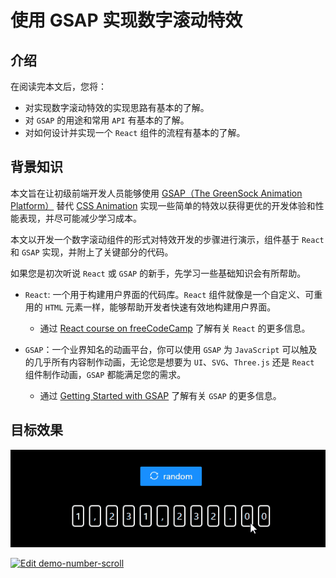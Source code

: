 # 使用 GSAP 实现数字滚动特效

## 介绍

在阅读完本文后，您将：

- 对实现数字滚动特效的实现思路有基本的了解。
- 对 `GSAP` 的用途和常用 `API` 有基本的了解。
- 对如何设计并实现一个 `React` 组件的流程有基本的了解。

## 背景知识

本文旨在让初级前端开发人员能够使用 [GSAP（The GreenSock Animation Platform）](https://greensock.com/) 替代 [CSS Animation](https://developer.mozilla.org/zh-CN/docs/Web/CSS/CSS_Animations/Using_CSS_animations) 实现一些简单的特效以获得更优的开发体验和性能表现，并尽可能减少学习成本。

本文以开发一个数字滚动组件的形式对特效开发的步骤进行演示，组件基于 `React` 和 `GSAP` 实现，并附上了关键部分的代码。

如果您是初次听说 `React` 或 `GSAP` 的新手，先学习一些基础知识会有所帮助。

- `React`: 一个用于构建用户界面的代码库。`React` 组件就像是一个自定义、可重用的 `HTML` 元素一样，能够帮助开发者快速有效地构建用户界面。

  - 通过 [React course on freeCodeCamp](https://www.freecodecamp.org/learn/front-end-development-libraries/#react) 了解有关 `React` 的更多信息。

- `GSAP`：一个业界知名的动画平台，你可以使用 `GSAP` 为 `JavaScript` 可以触及的几乎所有内容制作动画，无论您是想要为 `UI`、`SVG`、`Three.js` 还是 `React` 组件制作动画，`GSA​​P` 都能满足您的需求。
  - 通过 [Getting Started with GSAP](https://greensock.com/get-started/) 了解有关 `GSAP` 的更多信息。

## 目标效果

![demo](/images/number-scroll/demo.gif)

[![Edit demo-number-scroll](https://codesandbox.io/static/img/play-codesandbox.svg)](https://codesandbox.io/s/demo-number-scroll-73w3s2?fontsize=14&hidenavigation=1&theme=dark)

